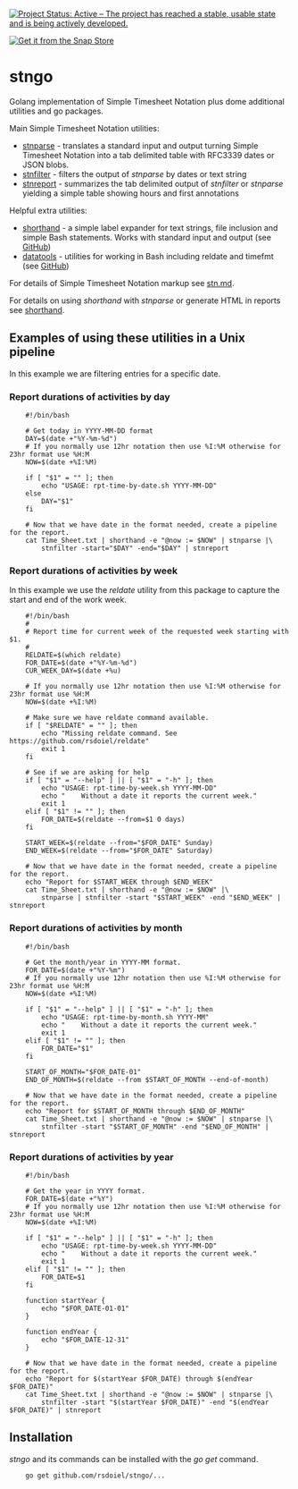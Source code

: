 [![Project Status: Active – The project has reached a stable, usable state and is being actively developed.](https://www.repostatus.org/badges/latest/active.svg)](https://www.repostatus.org/#active)

[![Get it from the Snap Store](https://snapcraft.io/static/images/badges/en/snap-store-white.svg)](https://snapcraft.io/stngo)


stngo
=====

Golang implementation of Simple Timesheet Notation plus dome additional utilities and go packages.

Main Simple Timesheet Notation utilities:

+ [stnparse](stnparse.html) - translates a standard input and output turning Simple Timesheet Notation into a tab delimited table with RFC3339 dates or JSON blobs.
+ [stnfilter](stnfilter.html) - filters the output of *stnparse* by dates or text string
+ [stnreport](stnreport.html) - summarizes the tab delimited output of *stnfilter* or *stnparse* yielding a simple table showing hours and first annotations

Helpful extra utilities:

+ [shorthand](https://rsdoiel.github.io/shorthand) - a simple label expander for text strings, file inclusion and simple Bash statements. Works with standard input and output (see [GitHub](https://github.com/rsdoiel/shorthand))
+ [datatools](https://caltechlibrary.github.io/datatools) - utilities for working in Bash including reldate and timefmt (see [GitHub](https://github.com/caltechlibrary/datatools))

For details of Simple Timesheet Notation markup see [stn.md](stn.html).

For details on using *shorthand* with *stnparse* or generate HTML in
reports see [shorthand](http://rsdoiel.github.io/shorthand).


Examples of using these utilities in a Unix pipeline
----------------------------------------------------

In this example we are filtering entries for a specific date.

### Report durations of activities by day

```shell
    #!/bin/bash

    # Get today in YYYY-MM-DD format
    DAY=$(date +"%Y-%m-%d")
    # If you normally use 12hr notation then use %I:%M otherwise for 23hr format use %H:M
    NOW=$(date +%I:%M)

    if [ "$1" = "" ]; then
        echo "USAGE: rpt-time-by-date.sh YYYY-MM-DD"
    else
        DAY="$1"
    fi

    # Now that we have date in the format needed, create a pipeline for the report.
    cat Time_Sheet.txt | shorthand -e "@now := $NOW" | stnparse |\
        stnfilter -start="$DAY" -end="$DAY" | stnreport
```

### Report durations of activities by week

In this example we use the *reldate* utility from this package to capture the start and end of the work week.

```shell
    #!/bin/bash
    #
    # Report time for current week of the requested week starting with $1.
    #
    RELDATE=$(which reldate)
    FOR_DATE=$(date +"%Y-%m-%d")
    CUR_WEEK_DAY=$(date +%u)

    # If you normally use 12hr notation then use %I:%M otherwise for 23hr format use %H:M
    NOW=$(date +%I:%M)

    # Make sure we have reldate command available.
    if [ "$RELDATE" = "" ]; then
        echo "Missing reldate command. See https://github.com/rsdoiel/reldate"
        exit 1
    fi

    # See if we are asking for help
    if [ "$1" = "--help" ] || [ "$1" = "-h" ]; then
        echo "USAGE: rpt-time-by-week.sh YYYY-MM-DD"
        echo "    Without a date it reports the current week."
        exit 1
    elif [ "$1" != "" ]; then
        FOR_DATE=$(reldate --from=$1 0 days)
    fi

    START_WEEK=$(reldate --from="$FOR_DATE" Sunday)
    END_WEEK=$(reldate --from="$FOR_DATE" Saturday)

    # Now that we have date in the format needed, create a pipeline for the report.
    echo "Report for $START_WEEK through $END_WEEK"
    cat Time_Sheet.txt | shorthand -e "@now := $NOW" |\
        stnparse | stnfilter -start "$START_WEEK" -end "$END_WEEK" | stnreport
```

### Report durations of activities by month

```shell
    #!/bin/bash

    # Get the month/year in YYYY-MM format.
    FOR_DATE=$(date +"%Y-%m")
    # If you normally use 12hr notation then use %I:%M otherwise for 23hr format use %H:M
    NOW=$(date +%I:%M)

    if [ "$1" = "--help" ] || [ "$1" = "-h" ]; then
        echo "USAGE: rpt-time-by-month.sh YYYY-MM"
        echo "    Without a date it reports the current week."
        exit 1
    elif [ "$1" != "" ]; then
        FOR_DATE="$1"
    fi

    START_OF_MONTH="$FOR_DATE-01"
    END_OF_MONTH=$(reldate --from $START_OF_MONTH --end-of-month)

    # Now that we have date in the format needed, create a pipeline for the report.
    echo "Report for $START_OF_MONTH through $END_OF_MONTH"
    cat Time_Sheet.txt | shorthand -e "@now := $NOW" | stnparse |\
        stnfilter -start "$START_OF_MONTH" -end "$END_OF_MONTH" | stnreport
```

### Report durations of activities by year

```shell
    #!/bin/bash

    # Get the year in YYYY format.
    FOR_DATE=$(date +"%Y")
    # If you normally use 12hr notation then use %I:%M otherwise for 23hr format use %H:M
    NOW=$(date +%I:%M)

    if [ "$1" = "--help" ] || [ "$1" = "-h" ]; then
        echo "USAGE: rpt-time-by-week.sh YYYY-MM-DD"
        echo "    Without a date it reports the current week."
        exit 1
    elif [ "$1" != "" ]; then
        FOR_DATE=$1
    fi  

    function startYear {
        echo "$FOR_DATE-01-01"
    }

    function endYear {
        echo "$FOR_DATE-12-31"
    }

    # Now that we have date in the format needed, create a pipeline for the report.
    echo "Report for $(startYear $FOR_DATE) through $(endYear $FOR_DATE)"
    cat Time_Sheet.txt | shorthand -e "@now := $NOW" | stnparse |\
        stnfilter -start "$(startYear $FOR_DATE)" -end "$(endYear $FOR_DATE)" | stnreport
```


Installation
------------

_stngo_ and its commands can be installed with the *go get* command.

```
    go get github.com/rsdoiel/stngo/...
```



